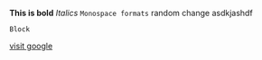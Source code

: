 **This is bold**
*Italics*
`Monospace formats`
random change asdkjashdf
```
Block
```

[visit google](http://www.google.com)
